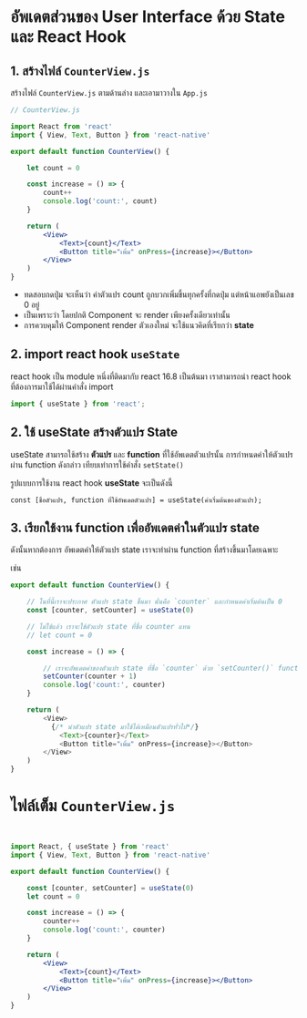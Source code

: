 
# อัพเดตส่วนของ User Interface ด้วย State และ React Hook


## 1. สร้างไฟล์ `CounterView.js`

สร้างไฟล์ `CounterView.js` ตามด้านล่าง และเอามาวางใน `App.js`

```jsx
// CounterView.js

import React from 'react'
import { View, Text, Button } from 'react-native'

export default function CounterView() {

    let count = 0

    const increase = () => {
        count++
        console.log('count:', count)
    }

    return (
        <View>
            <Text>{count}</Text>
            <Button title="เพิ่ม" onPress={increase}></Button>
        </View>
    )
}

```

- ทดสอบกดปุ่ม จะเห็นว่า ค่าตัวแปร count ถูกบวกเพิ่มขึ้นทุกครั้งที่กดปุ่ม แต่หน้าแอพยังเป็นเลข 0 อยู่
- เป็นเพราะว่า โดยปกติ Component จะ render เพียงครั้งเดียวเท่านั้น
- การควบคุมให้ Component render ตัวเองใหม่ จะใช้แนวคิดที่เรียกว่า **state**


## 2. import react hook `useState`

react hook เป็น module หนึ่งที่ติดมากับ react 16.8 เป็นต้นมา เราสามารถนำ react hook ที่ต้องการมาใช้ได้ผ่านคำสั่ง import 

```js
import { useState } from 'react';
```

## 2. ใช้ useState สร้างตัวแปร State

useState สามารถใช้สร้าง **ตัวแปร** และ **function** ที่ใช้อัพเดตตัวแปรนั้น การกำหนดค่าให้ตัวแปรผ่าน function ดังกล่าว เทียบเท่าการใช้คำสั่ง `setState()`

รูปแบบการใช้งาน react hook **useState** จะเป็นดังนี้ 

```
const [ชื่อตัวแปร, function ที่ใช้อัพเดตตัวแปร] = useState(ค่าเริ่มต้นของตัวแปร);
```


## 3. เรียกใช้งาน function เพื่ออัพเดตค่าในตัวแปร state

ดังนั้นหากต้องการ อัพเดตค่าให้ตัวแปร state เราจะทำผ่าน function ที่สร้างขึ้นมาโดยเฉพาะ

เช่น

```js
export default function CounterView() {

    // ในที่นี้เราจะประกาศ ตัวแปร state ขึ้นมา นั่นคือ `counter` และกำหนดค่าเริ่มต้นเป็น 0
    const [counter, setCounter] = useState(0)

    // ไม่ใช้แล้ว เราจะใช้ตัวแปร state ที่ชื่อ counter แทน
    // let count = 0

    const increase = () => {

        // เราจะอัพเดตค่าของตัวแปร state ที่ชื่อ `counter` ด้วย `setCounter()` function ที่ถูกสร้างขึ้นมา
        setCounter(counter + 1)
        console.log('count:', counter)
    }

    return (
        <View>
          {/* นำตัวแปร state มาใช้ได้เหมือนตัวแปรทั่วไป*/}
            <Text>{counter}</Text>
            <Button title="เพิ่ม" onPress={increase}></Button>
        </View>
    )
}
```


# ไฟล์เต็ม `CounterView.js`

```jsx


import React, { useState } from 'react'
import { View, Text, Button } from 'react-native'

export default function CounterView() {

    const [counter, setCounter] = useState(0)
    let count = 0

    const increase = () => {
        counter++
        console.log('count:', counter)
    }

    return (
        <View>
            <Text>{count}</Text>
            <Button title="เพิ่ม" onPress={increase}></Button>
        </View>
    )
}

```

